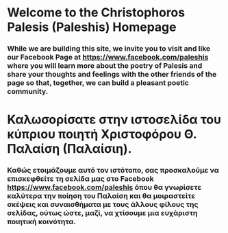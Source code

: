 
# Welcome to the Christophoros Palesis (Paleshis) Homepage

### While we are building this site, we invite you to visit and like our Facebook Page at https://www.facebook.com/paleshis where you will learn more about the poetry of Palesis and share  your thoughts and feelings with the other friends of the page so that, together, we can build a pleasant poetic community.


# Καλωσορίσατε στην ιστοσελίδα του κύπριου ποιητή Χριστοφόρου Θ. Παλαίση (Παλαίσιη).

### Καθώς ετοιμάζουμε αυτό τον ιστότοπο, σας προσκαλούμε να επισκεφθείτε τη σελίδα μας στο Facebook https://www.facebook.com/paleshis όπου θα γνωρίσετε καλύτερα την ποίηση του Παλαίση και θα μοιραστείτε σκέψεις και συναισθήματα με τους άλλους φίλους της σελίδας, ούτως ώστε, μαζί, να χτίσουμε μια ευχάριστη ποιητική κοινότητα.

